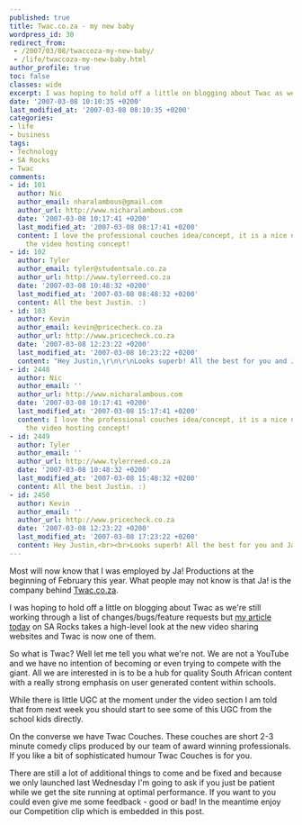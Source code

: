 ```yaml
---
published: true
title: Twac.co.za - my new baby
wordpress_id: 30
redirect_from: 
 - /2007/03/08/twaccoza-my-new-baby/
 - /life/twaccoza-my-new-baby.html
author_profile: true
toc: false
classes: wide
excerpt: I was hoping to hold off a little on blogging about Twac as we're still working through a list of changes/bugs/feature requests but my article today on SA Rocks takes a high-level look at the new video sharing websites and Twac is now one of them.
date: '2007-03-08 10:10:35 +0200'
last_modified_at: '2007-03-08 08:10:35 +0200'
categories:
- life
- business
tags:
- Technology
- SA Rocks
- Twac
comments:
- id: 101
  author: Nic
  author_email: nharalambous@gmail.com
  author_url: http://www.nicharalambous.com
  date: '2007-03-08 10:17:41 +0200'
  last_modified_at: '2007-03-08 08:17:41 +0200'
  content: I love the professional couches idea/concept, it is a nice new twist on
    the video hosting concept!
- id: 102
  author: Tyler
  author_email: tyler@studentsale.co.za
  author_url: http://www.tylerreed.co.za
  date: '2007-03-08 10:48:32 +0200'
  last_modified_at: '2007-03-08 08:48:32 +0200'
  content: All the best Justin. :)
- id: 103
  author: Kevin
  author_email: kevin@pricecheck.co.za
  author_url: http://www.pricecheck.co.za
  date: '2007-03-08 12:23:22 +0200'
  last_modified_at: '2007-03-08 10:23:22 +0200'
  content: "Hey Justin,\r\n\r\nLooks superb! All the best for you and Ja!"
- id: 2448
  author: Nic
  author_email: ''
  author_url: http://www.nicharalambous.com
  date: '2007-03-08 10:17:41 +0200'
  last_modified_at: '2007-03-08 15:17:41 +0200'
  content: I love the professional couches idea/concept, it is a nice new twist on
    the video hosting concept!
- id: 2449
  author: Tyler
  author_email: ''
  author_url: http://www.tylerreed.co.za
  date: '2007-03-08 10:48:32 +0200'
  last_modified_at: '2007-03-08 15:48:32 +0200'
  content: All the best Justin. :)
- id: 2450
  author: Kevin
  author_email: ''
  author_url: http://www.pricecheck.co.za
  date: '2007-03-08 12:23:22 +0200'
  last_modified_at: '2007-03-08 17:23:22 +0200'
  content: Hey Justin,<br><br>Looks superb! All the best for you and Ja!
---
```

Most will now know that I was employed by Ja! Productions at the beginning of February this year. What people may not know is that Ja! is the company behind <a href="http://www.twac.co.za">Twac.co.za</a>. 

I was hoping to hold off a little on blogging about Twac as we're still working through a list of changes/bugs/feature requests but <a href="http://sarocks.co.za/?p=67">my article today</a> on SA Rocks takes a high-level look at the new video sharing websites and Twac is now one of them.

So what is Twac? Well let me tell you what we're not. We are not a YouTube and we have no intention of becoming or even trying to compete with the giant. All we are interested in is to be a hub for quality South African content with a really strong emphasis on user generated content within schools. 

While there is little UGC at the moment under the video section I am told that from next week you should start to see some of this UGC from the school kids directly.

On the converse we have Twac Couches. These couches are short 2-3 minute comedy clips produced by our team of award winning professionals. If you like a bit of sophisticated humour Twac Couches is for you.

There are still a lot of additional things to come and be fixed and because we only launched last Wednesday I'm going to ask if you just be patient while we get the site running at optimal performance. If you want to you could even give me some feedback - good or bad! In the meantime enjoy our Competition clip which is embedded in this post.
